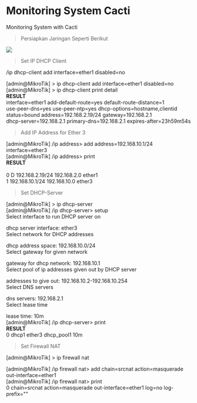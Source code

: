 # Monitoring System Cacti
Monitoring System with Cacti


> Persiapkan Jaringan Seperti Berikut

<img src="https://github.com/latehero/monitoring-system-cacti/blob/master/picture/Screenshot%20from%202018-01-06%2001-27-35.png">



> Set IP DHCP Client

/ip dhcp-client add interface=ether1 disabled=no

[admin@MikroTik] > ip dhcp-client add interface=ether1 disabled=no <br>
[admin@MikroTik] > ip dhcp-client print detail <br>
**RESULT** <br>
interface=ether1 add-default-route=yes default-route-distance=1 <br>
use-peer-dns=yes use-peer-ntp=yes dhcp-options=hostname,clientid <br>
status=bound address=192.168.2.19/24 gateway=192.168.2.1 <br>
dhcp-server=192.168.2.1 primary-dns=192.168.2.1 expires-after=23h59m54s <br>

> Add IP Address for Ether 3

[admin@MikroTik] /ip address> add address=192.168.10.1/24 interface=ether3 <br>
[admin@MikroTik] /ip address> print <br>
**RESULT** <br>                
 0 D 192.168.2.19/24    192.168.2.0     ether1                             
 1   192.168.10.1/24    192.168.10.0    ether3 
 
 > Set DHCP-Server

[admin@MikroTik] > ip dhcp-server <br>
[admin@MikroTik] /ip dhcp-server> setup <br>
Select interface to run DHCP server on <br>

dhcp server interface: ether3 <br>
Select network for DHCP addresses <br>

dhcp address space: 192.168.10.0/24 <br>
Select gateway for given network <br>

gateway for dhcp network: 192.168.10.1 <br>
Select pool of ip addresses given out by DHCP server  <br>

addresses to give out: 192.168.10.2-192.168.10.254 <br>
Select DNS servers <br>

dns servers: 192.168.2.1 <br>
Select lease time <br>

lease time: 10m <br>
[admin@MikroTik] /ip dhcp-server> print <br>
**RESULT** <br>
 0   dhcp1    ether3                        dhcp_pool1       10m <br>

> Set Firewall NAT

[admin@MikroTik] > ip firewall nat <br>

[admin@MikroTik] /ip firewall nat> add chain=srcnat action=masquerade out-interface=ether1 <br>
[admin@MikroTik] /ip firewall nat> print <br>
 0    chain=srcnat action=masquerade out-interface=ether1 log=no log-prefix="" 

